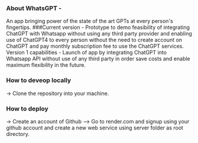 ### About WhatsGPT - 
An app bringing power of the state of the art GPTs at every person's fingertips. 
###Current version - Prototype to demo feasibility of integrating ChatGPT with Whatsapp without using any third party provider and enabling use of ChatGPT4 to every person without the need to create account on ChatGPT and pay monthly subscription fee to use the ChatGPT services. Version 1 capabilities - Launch of app by integrating ChatGPT into Whatsapp API without use of any third party in order save costs and enable maximum flexibility in the future.

### How to deveop locally
-> Clone the repository into your machine.

### How to deploy
-> Create an account of Github
--> Go to render.com and signup using your github account and create a new web service using server folder as root directory.
